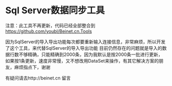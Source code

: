 Sql Server数据同步工具
==================

注意：此工具不再更新，代码已经全部整合到 https://github.com/youbl/Beinet.cn.Tools

因为SqlServer的导入导出功能每次都要重新输入连接信息，非常麻烦，所以开发了这个工具，来代替SqlServer的导入导出功能
目前仍然存在的问题就是导入的数据行数不够精确，只能精确到2000条，因为我默认是按2000条一批进行更新，如果按1条更新，速度非常慢，又不想改用DataSet来操作，有其它解决方案的朋友，麻烦指点下，谢谢



有疑问请去http://beinet.cn 留言